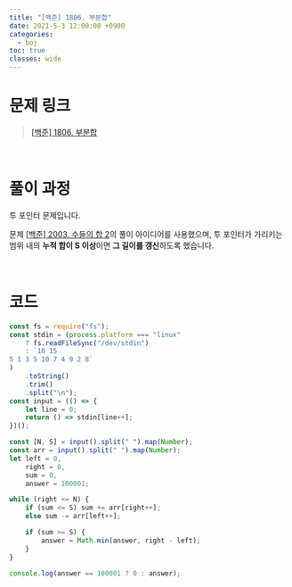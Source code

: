 ```yaml
---
title: "[백준] 1806. 부분합"
date: 2021-5-3 12:00:00 +0900
categories:
  - boj
toc: true
classes: wide
---
```


# 문제 링크

> [[백준] 1806. 부분합](https://www.acmicpc.net/problem/1806)

<br>

# 풀이 과정

투 포인터 문제입니다.

문제 [[백준] 2003. 수들의 합 2](http://ddb8036631.github.io/boj/2003_수들의-합-2)의 풀이 아이디어를 사용했으며, 투 포인터가 가리키는 범위 내의 **누적 합이 S 이상**이면 **그 길이를 갱신**하도록 했습니다.

<br>

# 코드

```jsx
const fs = require("fs");
const stdin = (process.platform === "linux"
    ? fs.readFileSync("/dev/stdin")
    : `10 15
5 1 3 5 10 7 4 9 2 8`
)
    .toString()
    .trim()
    .split("\n");
const input = (() => {
    let line = 0;
    return () => stdin[line++];
})();

const [N, S] = input().split(" ").map(Number);
const arr = input().split(" ").map(Number);
let left = 0,
    right = 0,
    sum = 0,
    answer = 100001;

while (right <= N) {
    if (sum <= S) sum += arr[right++];
    else sum -= arr[left++];

    if (sum >= S) {
        answer = Math.min(answer, right - left);
    }
}

console.log(answer == 100001 ? 0 : answer);
```